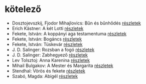 # kötelező

- Dosztojevszkij, Fjodor Mihajlovics: Bűn és bűnhődés [részletek](_details/Dosztojevszkij%2C%20Fjodor%20Mihajlovics.md#id_346)
- Erich Kästner: A két Lotti [részletek](_details/Erich%20K%C3%A4stner.md#id_1199)
- Fekete, István: A koppányi aga testamentuma [részletek](_details/Fekete%2C%20Istv%C3%A1n.md#id_723)
- Fekete, István: Bogáncs [részletek](_details/Fekete%2C%20Istv%C3%A1n.md#id_266)
- Fekete, István: Tüskevár [részletek](_details/Fekete%2C%20Istv%C3%A1n.md#id_121)
- J. D. Salinger: Rozsban a fogó [részletek](_details/J.%20D.%20Salinger.md#id_1409)
- J. D. Salinger: Zabhegyező [részletek](_details/J.%20D.%20Salinger.md#id_561)
- Lev Tolsztoj: Anna Karenina [részletek](_details/Lev%20Tolsztoj.md#id_778)
- Mihail Bulgakov: A Mester és Margarita [részletek](_details/Mihail%20Bulgakov.md#id_275)
- Stendhal: Vörös és fekete [részletek](_details/Stendhal.md#id_562)
- Szabó, Magda: Abigél [részletek](_details/Szab%C3%B3%2C%20Magda.md#id_1338)